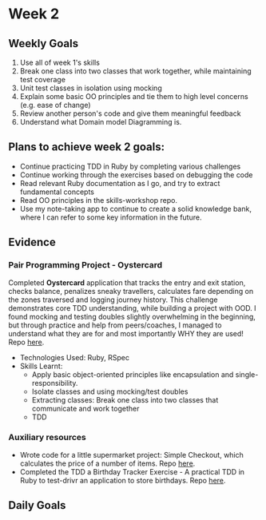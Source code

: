 # Week 2

## Weekly Goals

1. Use all of week 1's skills
2. Break one class into two classes that work together, while maintaining test coverage
3. Unit test classes in isolation using mocking
4. Explain some basic OO principles and tie them to high level concerns (e.g. ease of change)
5. Review another person's code and give them meaningful feedback
6. Understand what Domain model Diagramming is.

## Plans to achieve week 2 goals:

- Continue practicing TDD in Ruby by completing various challenges
- Continue working through the exercises based on debugging the code
- Read relevant Ruby documentation as I go, and try to extract fundamental concepts 
- Read OO principles in the skills-workshop repo. 
- Use my note-taking app to continue to create a solid knowledge bank, where I can refer to some key information in the future. 


## Evidence

### Pair Programming Project - Oystercard

Completed **Oystercard** application that tracks the entry and exit station, checks balance, penalizes sneaky travellers, calculates fare depending on the zones traversed and logging journey history. This challenge demonstrates core TDD understanding, while building a project with OOD. I found mocking and testing doubles slightly overwhelming in the beginning, but through practice and help from peers/coaches, I managed to understand what they are for and most importantly WHY they are used! Repo [here](https://github.com/giorgigutsaevi/oystercard).

- Technologies Used: Ruby, RSpec
- Skills Learnt:
	- Apply basic object-oriented principles like encapsulation and single-responsibility.
	- Isolate classes and using mocking/test doubles
	- Extracting classes: Break one class into two classes that communicate and work together
	- TDD

### Auxiliary resources

- Wrote code for a little supermarket project: Simple Checkout, which calculates the price of a number of items. Repo [here](https://github.com/giorgigutsaevi/simple-checkout). 
- Completed the TDD a Birthday Tracker Exercise - A practical TDD in Ruby to test-drivr an application to store birthdays. Repo [here](https://github.com/giorgigutsaevi/birthdays).
  

## Daily Goals 

